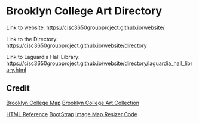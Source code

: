 # Brooklyn College Art Directory

Link to website:
https://cisc3650groupproject.github.io/website/

Link to the Directory:
https://cisc3650groupproject.github.io/website/directory

Link to Laguardia Hall Library:
https://cisc3650groupproject.github.io/website/directory/laguardia_hall_library.html

## Credit
[Brooklyn College Map](https://www.brooklyn.cuny.edu/web/about/history/masterplan.php)
[Brooklyn College Art Collection](https://library.brooklyn.cuny.edu/library/art/)


[HTML Reference](https://www.w3schools.com/)
[BootStrap](https://getbootstrap.com/)
[Image Map Resizer Code](https://github.com/davidjbradshaw/image-map-resizer)

